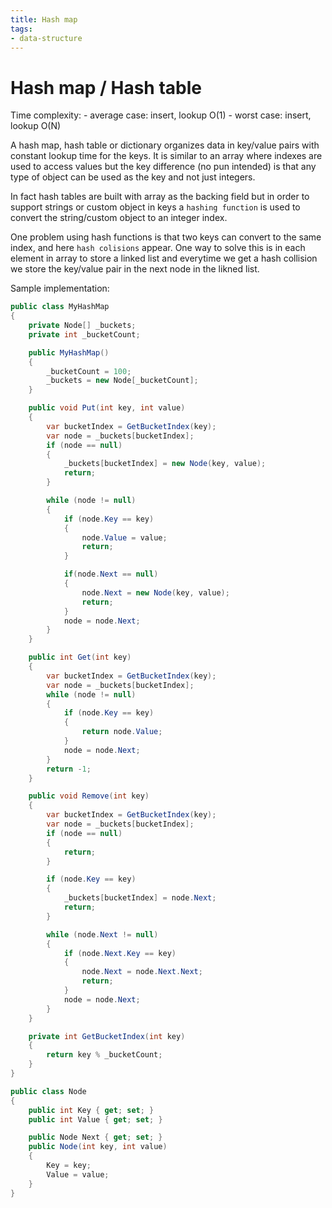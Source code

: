 ```yaml
---
title: Hash map
tags:
- data-structure
---
```

# Hash map / Hash table

Time complexity: 
	- average case: insert, lookup O(1)
	- worst case: insert, lookup O(N)

A hash map, hash table or dictionary organizes data in key/value pairs with constant lookup time for the keys. It is similar to an array where indexes are used to access values but the key difference (no pun intended) is that any type of object can be used as the key and not just integers.

In fact hash tables are built with array as the backing field but in order to support strings or custom object in keys a `hashing function` is used to convert the string/custom object to an integer index. 

One problem using hash functions is that two keys can convert to the same index, and here `hash colisions` appear. One way to solve this is in each element in array to store a linked list and everytime we get a hash collision we store the key/value pair in the next node in the likned list.


Sample implementation:
```cs
public class MyHashMap
{
    private Node[] _buckets;
    private int _bucketCount;

    public MyHashMap()
    {
        _bucketCount = 100;
        _buckets = new Node[_bucketCount];
    }

    public void Put(int key, int value)
    {
        var bucketIndex = GetBucketIndex(key);
        var node = _buckets[bucketIndex];
        if (node == null)
        {
            _buckets[bucketIndex] = new Node(key, value);
            return;
        }

        while (node != null)
        {
            if (node.Key == key)
            {
                node.Value = value;
                return;
            }

            if(node.Next == null)
            {
                node.Next = new Node(key, value);
                return;
            }
            node = node.Next;
        }
    }

    public int Get(int key)
    {
        var bucketIndex = GetBucketIndex(key);
        var node = _buckets[bucketIndex];
        while (node != null)
        {
            if (node.Key == key)
            {
                return node.Value;
            }
            node = node.Next;
        }
        return -1;
    }

    public void Remove(int key)
    {
        var bucketIndex = GetBucketIndex(key);
        var node = _buckets[bucketIndex];
        if (node == null)
        {
            return;
        }

        if (node.Key == key)
        {
            _buckets[bucketIndex] = node.Next;
            return;
        }

        while (node.Next != null)
        {
            if (node.Next.Key == key)
            {
                node.Next = node.Next.Next;
                return;
            }
            node = node.Next;
        }
    }

    private int GetBucketIndex(int key)
    {
        return key % _bucketCount;
    }
}

public class Node
{
    public int Key { get; set; }
    public int Value { get; set; }

    public Node Next { get; set; }
    public Node(int key, int value)
    {
        Key = key;
        Value = value;
    }
}
```